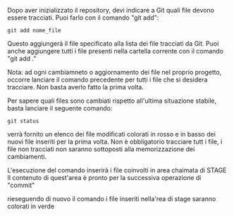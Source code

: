 
Dopo aver inizializzato il repository, devi indicare a Git quali file devono essere tracciati. Puoi farlo con il comando "git add":

	git add nome_file

Questo aggiungerà il file specificato alla lista dei file tracciati da Git. Puoi anche aggiungere tutti i file presenti nella cartella corrente con il comando "git add ."

Nota: ad ogni cambiamneto o aggiornamento dei file nel proprio progetto, occorre lanciare il comando precedente per tutti i file che si desidera tracciare.
Non basta averlo fatto la prima volta.

Per sapere quali files sono cambiati rispetto all'ultima situazione stabile, basta lanciare il seguente comando:

	git status

verrà fornito un elenco dei file modificati colorati in rosso e in basso dei nuovi file inseriti per la prima volta.
Non è obbligatorio tracciare tutt i file, i file non tracciati non saranno sottoposti alla memorizzazione dei cambiamenti.

L'esecuzione del comando inserirà i file coinvolti in area chaimata di STAGE
Il contenuto di quest'area è pronto per la successiva operazione di "commit"

rieseguendo di nuovo il comando i file inseriti nella'rea di stage saranno colorati in verde